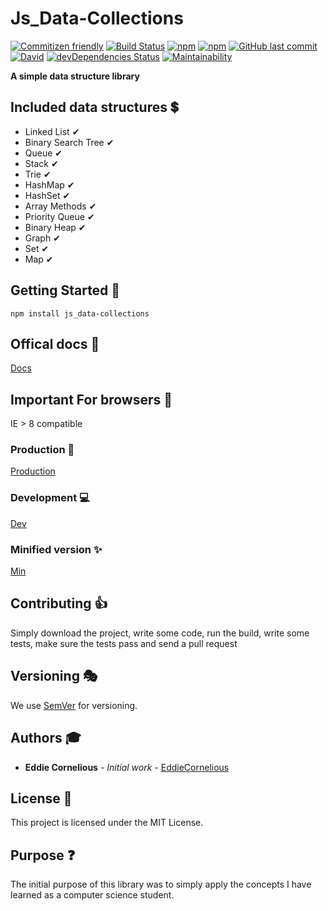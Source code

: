 # Js_Data-Collections

[![Commitizen friendly](https://img.shields.io/badge/commitizen-friendly-brightgreen.svg)](http://commitizen.github.io/cz-cli/)
[![Build Status](https://travis-ci.org/EddieCornelious/js_data-collections.svg?branch=master)](https://travis-ci.org/EddieCornelious/js_data-collections)
[![npm](https://img.shields.io/npm/v/js_data-collections.svg)](https://www.npmjs.com/package/js_data-collections)
[![npm](https://img.shields.io/npm/l/js_data-collections.svg)](https://npmjs.com/package/js_data-collections)
[![GitHub last commit](https://img.shields.io/github/last-commit/EddieCornelious/js_data-collections.svg)](https://github.com/EddieCornelious/js_data-collections)
[![David](https://img.shields.io/david/EddieCornelious/js_data-collections.svg)](https://david-dm.org/EddieCornelious/js_data-collections)
[![devDependencies Status](https://david-dm.org/EddieCornelious/js_data-collections/dev-status.svg)](https://david-dm.org/EddieCornelious/js_data-collections?type=dev)
[![Maintainability](https://api.codeclimate.com/v1/badges/a99a88d28ad37a79dbf6/maintainability)](https://codeclimate.com/github/EddieCornelious/js_data-collections/maintainability)

**A simple data structure library**

## Included data structures &#128178;

* Linked List &#10004;
* Binary Search Tree &#10004;
* Queue &#10004;
* Stack &#10004;
* Trie &#10004;
* HashMap &#10004;
* HashSet &#10004;
* Array Methods &#10004;
* Priority Queue &#10004;
* Binary Heap &#10004;
* Graph &#10004;
* Set &#10004;
* Map &#10004;

## Getting Started &#128640;

```
npm install js_data-collections
```
## Offical docs &#128220;
[Docs](https://eddiecornelious.github.io/js_data-collections/)

## Important For browsers &#127930;
IE > 8 compatible

### Production &#128123;

[Production](https://cdn.rawgit.com/EddieCornelious/js_data-collections/master/collections.js)

### Development &#128187;

[Dev](https://rawgit.com/EddieCornelious/js_data-collections/master/collections.js)

### Minified version &#10024;
[Min](https://cdn.rawgit.com/EddieCornelious/js_data-collections/master/collections.min.js)


## Contributing &#128077;

Simply download the project, write some code, run the build, write some tests, 
make sure the tests pass and send a pull request


## Versioning &#127917;

We use [SemVer](http://semver.org/) for versioning.

## Authors &#127891;

* **Eddie Cornelious** - *Initial work* - [EddieCornelious](https://github.com/EddieCornelious)

## License &#128064;

This project is licensed under the MIT License.

## Purpose &#10067;

The initial purpose of this library was to simply apply the concepts I have 
learned as a computer science student.

